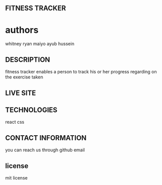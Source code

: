 ## FITNESS TRACKER
# authors
whitney
ryan maiyo
ayub hussein
## DESCRIPTION
fitness tracker enables a person to track his or her progress regarding on the exercise taken
## LIVE SITE
## TECHNOLOGIES
react
css
## CONTACT INFORMATION
you can reach us through
github
email
## license
mit license
